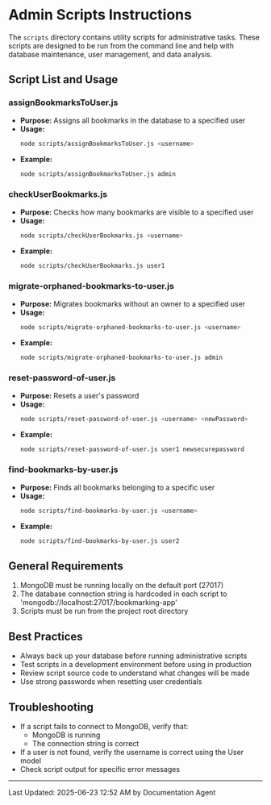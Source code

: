 # Admin Scripts Instructions

The `scripts` directory contains utility scripts for administrative tasks. These scripts are designed to be run from the command line and help with database maintenance, user management, and data analysis.

## Script List and Usage

### assignBookmarksToUser.js
- **Purpose:** Assigns all bookmarks in the database to a specified user
- **Usage:** 
  ```bash
  node scripts/assignBookmarksToUser.js <username>
  ```
- **Example:**
  ```bash
  node scripts/assignBookmarksToUser.js admin
  ```

### checkUserBookmarks.js
- **Purpose:** Checks how many bookmarks are visible to a specified user
- **Usage:** 
  ```bash
  node scripts/checkUserBookmarks.js <username>
  ```
- **Example:**
  ```bash
  node scripts/checkUserBookmarks.js user1
  ```

### migrate-orphaned-bookmarks-to-user.js
- **Purpose:** Migrates bookmarks without an owner to a specified user
- **Usage:** 
  ```bash
  node scripts/migrate-orphaned-bookmarks-to-user.js <username>
  ```
- **Example:**
  ```bash
  node scripts/migrate-orphaned-bookmarks-to-user.js admin
  ```

### reset-password-of-user.js
- **Purpose:** Resets a user's password
- **Usage:** 
  ```bash
  node scripts/reset-password-of-user.js <username> <newPassword>
  ```
- **Example:**
  ```bash
  node scripts/reset-password-of-user.js user1 newsecurepassword
  ```

### find-bookmarks-by-user.js
- **Purpose:** Finds all bookmarks belonging to a specific user
- **Usage:** 
  ```bash
  node scripts/find-bookmarks-by-user.js <username>
  ```
- **Example:**
  ```bash
  node scripts/find-bookmarks-by-user.js user2
  ```

## General Requirements
1. MongoDB must be running locally on the default port (27017)
2. The database connection string is hardcoded in each script to 'mongodb://localhost:27017/bookmarking-app'
3. Scripts must be run from the project root directory

## Best Practices
- Always back up your database before running administrative scripts
- Test scripts in a development environment before using in production
- Review script source code to understand what changes will be made
- Use strong passwords when resetting user credentials

## Troubleshooting
- If a script fails to connect to MongoDB, verify that:
  - MongoDB is running
  - The connection string is correct
- If a user is not found, verify the username is correct using the User model
- Check script output for specific error messages

---
Last Updated: 2025-06-23 12:52 AM by Documentation Agent